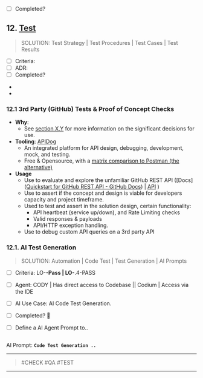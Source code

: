 -   [ ] Completed?

## 12. [Test](#testing)

> SOLUTION: Test Strategy | Test Procedures | Test Cases | Test Results

-   [ ] Criteria:
-   [ ] ADR:
-   [ ] Completed?

-
-

### 12.1 3rd Party (GitHub) Tests & Proof of Concept Checks

- **Why**:
    - See [section X.Y]() for more information on the significant decisions for use.
- **Tooling**: [APIDog](https://apidog.com/)
    - An integrated platform for API design, debugging, development, mock, and testing.
    - Free & Opensource, with a [matrix comparison to Postman (the alternative)](https://apidog.com/blog/how-to-use-postman-for-api-testing/)
- **Usage**
    - Use to evaluate and explore the unfamiliar GitHub REST API ([Docs]([Quickstart for GitHub REST API - GitHub Docs](https://docs.github.com/en/rest/quickstart?apiVersion=2022-11-28)) | [API](https://api.github.com) )
    - Use to assert if the concept and design is viable for developers capacity and project timeframe.
    - Used to test and assert in the solution design, certain functionality: 
        - API heartbeat (service up/down), and Rate Limiting checks
        - Valid responses & payloads 
        - API/HTTP exception handling.
    - Use to debug custom API queries on a 3rd party API 
### 12.1. AI Test Generation

> SOLUTION: Automation | Code Test | Test Generation | AI Prompts

-   [ ] Criteria: LO-**-Pass | LO-**.4-PASS
-   [ ] Agent: CODY | Has direct access to Codebase || Codium | Access via the IDE
-   [ ] AI Use Case: AI Code Test Generation.
-   [ ] Completed? 🛫

-   [ ] Define a AI Agent Prompt to..

```text: Code Inspect

```

AI Prompt: **`Code Test Generation ..`**

---

> #CHECK #QA #TEST

---
